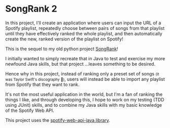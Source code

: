 # SongRank 2

In this project, I'll create an application where users can input the URL of a Spotify playlist,
 repeatedly choose between pairs of songs from that playlist until they have effectively ranked the whole playlist, 
 and then automatically create the new, ranked version of the playlist on Spotify!

This is the sequel to my old python project [SongRank](https://github.com/erincocker/songrank)!

I initially wanted to simply recreate that in Java to test and exercise my more newfound Java skills,
 but that project ...leaves something to be desired.

Hence why in this project, 
 instead of ranking only a preset set of songs <small>(it was Taylor Swift's discography 🤠)</small>,
 users will instead be able to import any playlist from Spotify that they want to rank.

It's not the most useful application in the world, but I'm a fan of ranking the things I like,
 and through developing this, I hope to work on my testing (TDD using JUnit) skills, 
 and to combine my Java skills with my basic knowledge of the Spotify Web API.

This project uses the [spotify-web-api-java library](https://github.com/spotify-web-api-java/spotify-web-api-java).
